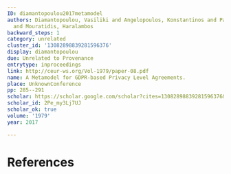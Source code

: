 ```yaml
---
ID: diamantopoulou2017metamodel
authors: Diamantopoulou, Vasiliki and Angelopoulos, Konstantinos and Pavlidis, Michalis
  and Mouratidis, Haralambos
backward_steps: 1
category: unrelated
cluster_id: '13082898839281596376'
display: diamantopoulou
due: Unrelated to Provenance
entrytype: inproceedings
link: http://ceur-ws.org/Vol-1979/paper-08.pdf
name: A Metamodel for GDPR-based Privacy Level Agreements.
place: UnknownConference
pp: 285--291
scholar: https://scholar.google.com/scholar?cites=13082898839281596376&as_sdt=2005&sciodt=0,5&hl=en
scholar_id: 2Pe_my3Lj7UJ
scholar_ok: true
volume: '1979'
year: 2017

---
```


# References

